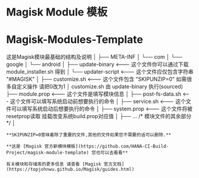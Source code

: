 # Magisk Module 模板
# Magisk-Modules-Template

这是Magisk模块最基础的结构及说明
│
├── META-INF
│   └── com
│       └── google
│           └── android
│               ├── update-binary      <--- 这个文件你可以通过下载 module_installer.sh 得到
│               └── updater-script      <--- 这个文件应仅包含字符串 "#MAGISK"
│
├── customize.sh         <--- 这个文件包含 "SKIPUNZIP=0" 如需很多自定义操作 请把0改为1 
│                                                  customize.sh 由 update-binary 执行(sourced)
├── module.prop          <--- 这个文件是填写模块信息
│
├── post-fs-data.sh        <--- 这个文件可以填写系统启动前想要执行的命令
│
├── service.sh             <--- 这个文件可以填写系统启动后想要执行的命令
│
├── system.prop            <--- 这个文件将被resetprop读取 挂载改变系统build.prop对应值
│
├── ...  /* 模块文件的其余部分 */
│
```
**SKIPUNZIP=0意味着除了重要的文件,其他的文件如果您不需要的话可以删除.**

**这是 [Magisk 官方新模块模板](https://github.com/HANA-CI-Build-Project/magisk-module-template) 您也可以去看看**

有关模块和存储库的更多信息 请查看 [Magisk 官方文档](https://topjohnwu.github.io/Magisk/guides.html)